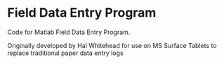 # Field Data Entry Program
Code for Matlab Field Data Entry Program.

Originally developed by Hal Whitehead for use on MS Surface Tablets to replace traditional paper data entry logs
